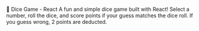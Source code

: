 🎲 Dice Game - React A fun and simple dice game built with React! Select a number, roll the dice, and score points if your guess matches the dice roll. If you guess wrong, 2 points are deducted.
